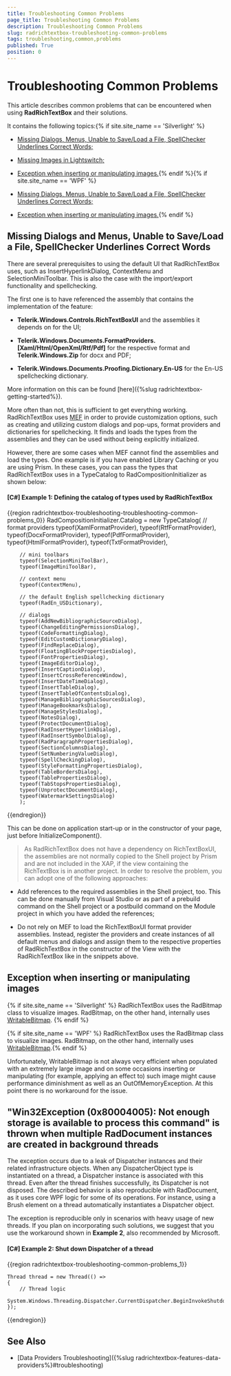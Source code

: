 ```yaml
---
title: Troubleshooting Common Problems
page_title: Troubleshooting Common Problems
description: Troubleshooting Common Problems
slug: radrichtextbox-troubleshooting-common-problems
tags: troubleshooting,common,problems
published: True
position: 0
---
```


# Troubleshooting Common Problems



This article describes common problems that can be encountered when using __RadRichTextBox__ and their solutions.
      

It contains the following topics:{% if site.site_name == 'Silverlight' %}

* [Missing Dialogs, Menus, Unable to Save/Load a File, SpellChecker Underlines Correct Words;](#missing-dialogs-and-menus,-unable-to-save/load-a-file,-spellchecker-underlines-correct-words)

* [Missing Images in Lightswitch;](#missing-images-in-lightswitch)

* [Exception when inserting or manipulating images.](#Exception_when_inserting_or_manipulating_images){% endif %}{% if site.site_name == 'WPF' %}

* [Missing Dialogs, Menus, Unable to Save/Load a File, SpellChecker Underlines Correct Words;](#missing-dialogs-and-menus,-unable-to-save/load-a-file,-spellchecker-underlines-correct-words)

* [Exception when inserting or manipulating images.](#Exception_when_inserting_or_manipulating_images){% endif %}

## Missing Dialogs and Menus, Unable to Save/Load a File, SpellChecker Underlines Correct Words

There are several prerequisites to using the default UI that RadRichTextBox uses, such as InsertHyperlinkDialog, ContextMenu and SelectionMiniToolbar. This is also the case with the import/export functionality and spellchecking.
        

The first one is to have referenced the assembly that contains the implementation of the feature:

* __Telerik.Windows.Controls.RichTextBoxUI__ and the assemblies it depends on for the UI;
          

* __Telerik.Windows.Documents.FormatProviders.[Xaml/Html/OpenXml/Rtf/Pdf]__ for the respective format and __Telerik.Windows.Zip__ for docx and PDF;
          

* __Telerik.Windows.Documents.Proofing.Dictionary.En-US__ for the En-US spellchecking dictionary.
          

More information on this can be found [here]({%slug radrichtextbox-getting-started%}).
        

More often than not, this is sufficient to get everything working. RadRichTextBox uses [MEF](http://mef.codeplex.com/) in order to provide customization options, such as creating and utilizing custom dialogs and pop-ups, format providers and dictionaries for spellchecking. It finds and loads the types from the assemblies and they can be used without being explicitly initialized.
        

However, there are some cases when MEF cannot find the assemblies and load the types. One example is if you have enabled Library Caching or you are using Prism. In these cases, you can pass the types that RadRichTextBox uses in a TypeCatalog to RadCompositionInitializer as shown below:
        

#### __[C#] Example 1: Defining the catalog of types used by RadRichTextBox__

{{region radrichtextbox-troubleshooting-troubleshooting-common-problems_0}}
	RadCompositionInitializer.Catalog = new TypeCatalog(
	    // format providers
	    typeof(XamlFormatProvider),
	    typeof(RtfFormatProvider),
	    typeof(DocxFormatProvider),
	    typeof(PdfFormatProvider),
	    typeof(HtmlFormatProvider),
	    typeof(TxtFormatProvider),
	
	    // mini toolbars
	    typeof(SelectionMiniToolBar),
	    typeof(ImageMiniToolBar),
	
	    // context menu
	    typeof(ContextMenu),
	
	    // the default English spellchecking dictionary
	    typeof(RadEn_USDictionary),
	
	    // dialogs
	    typeof(AddNewBibliographicSourceDialog),
	    typeof(ChangeEditingPermissionsDialog),
	    typeof(CodeFormattingDialog),
	    typeof(EditCustomDictionaryDialog),
	    typeof(FindReplaceDialog),
	    typeof(FloatingBlockPropertiesDialog),
	    typeof(FontPropertiesDialog),
	    typeof(ImageEditorDialog),
	    typeof(InsertCaptionDialog),
	    typeof(InsertCrossReferenceWindow),
	    typeof(InsertDateTimeDialog),
	    typeof(InsertTableDialog),
	    typeof(InsertTableOfContentsDialog),
	    typeof(ManageBibliographicSourcesDialog),
	    typeof(ManageBookmarksDialog),
	    typeof(ManageStylesDialog),
	    typeof(NotesDialog),
	    typeof(ProtectDocumentDialog),
	    typeof(RadInsertHyperlinkDialog),
	    typeof(RadInsertSymbolDialog),
	    typeof(RadParagraphPropertiesDialog),
	    typeof(SectionColumnsDialog),
	    typeof(SetNumberingValueDialog),
	    typeof(SpellCheckingDialog),
	    typeof(StyleFormattingPropertiesDialog),
	    typeof(TableBordersDialog),
	    typeof(TablePropertiesDialog),
	    typeof(TabStopsPropertiesDialog),
	    typeof(UnprotectDocumentDialog),
	    typeof(WatermarkSettingsDialog)
	    );
{{endregion}}



This can be done on application start-up or in the constructor of your page, just before InitializeComponent().

>As RadRichTextBox does not have a dependency on RichTextBoxUI, the assemblies are not normally copied to the Shell project by Prism and are not included in the XAP, if the view containing the RichTextBox is in another project. In order to resolve the problem, you can adopt one of the following approaches:
          

* Add references to the required assemblies in the Shell project, too. This can be done manually from Visual Studio or as part of a prebuild command on the Shell project or a postbuild command on the Module project in which you have added the references;

* Do not rely on MEF to load the RichTextBoxUI format provider assemblies. Instead, register the providers and create instances of all default menus and dialogs and assign them to the respective properties of RadRichTextBox in the constructor of the View with the RadRichTextBox like in the snippets above.

## Exception when inserting or manipulating images

{% if site.site_name == 'Silverlight' %}
RadRichTextBox uses the RadBitmap class to visualize images. RadBitmap, on the other hand, internally uses [WritableBitmap](http://msdn.microsoft.com/en-us/library/system.windows.media.imaging.writeablebitmap(v=vs.95).aspx). {% endif %}

{% if site.site_name == 'WPF' %}
RadRichTextBox uses the RadBitmap class to visualize images. RadBitmap, on the other hand, internally uses [WritableBitmap](http://msdn.microsoft.com/en-us/library/system.windows.media.imaging.writeablebitmap(v=vs.100).aspx).{% endif %}

Unfortunately, WritableBitmap is not always very efficient when populated with an extremely large image and on some occasions inserting or manipulating (for example, applying an effect to) such image might cause performance diminishment as well as an OutOfMemoryЕxception. At this point there is no workaround for the issue.
    
## "Win32Exception (0x80004005): Not enough storage is available to process this command" is thrown when multiple RadDocument instances are created in background threads

The exception occurs due to a leak of Dispatcher instances and their related infrastructure objects. When any DispatcherObject type is instantiated on a thread, a Dispatcher instance is associated with this thread. Even after the thread finishes successfully, its Dispatcher is not disposed. The described behavior is also reproducible with RadDocument, as it uses core WPF logic for some of its operations. For instance, using a Brush element on a thread automatically instantiates a Dispatcher object.

The exception is reproducible only in scenarios with heavy usage of new threads. If you plan on incorporating such solutions, we suggest that you use the workaround shown in **Example 2**, also recommended by Microsoft.

#### **[C#] Example 2: Shut down Dispatcher of a thread**

{{region radrichtextbox-troubleshooting-common-problems_1}}

    Thread thread = new Thread(() =>
    {
        // Thread logic
        System.Windows.Threading.Dispatcher.CurrentDispatcher.BeginInvokeShutdown(System.Windows.Threading.DispatcherPriority.Normal);
    });
{{endregion}}

## See Also

* [Data Providers Troubleshooting]({%slug radrichtextbox-features-data-providers%}#troubleshooting)
